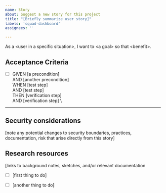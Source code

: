 ```yaml
---
name: Story
about: Suggest a new story for this project
title: "[Briefly summarize user story]"
labels: 'squad-dashboard'
assignees: ''

---
```


As a \<user in a specific situation\>, I want to \<a goal\> so that \<benefit\>. 

## Acceptance Criteria
* [ ] GIVEN [a precondition] \
  AND [another precondition] \
  WHEN [test step] \
  AND [test step] \
  THEN [verification step] \
  AND [verification step] \

--- 

## Security considerations
[note any potential changes to security boundaries, practices, documentation, risk that arise directly from this story]

## Research resources
[links to background notes, sketches, and/or relevant documentation
* [ ] [first thing to do]
* [ ] [another thing to do]

